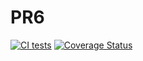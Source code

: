 # PR6

[![CI tests](https://github.com/ULL-ESIT-INF-DSI-2425/prct06-generics-solid-AlejandroReyes1594/actions/workflows/ci.yml/badge.svg)](https://github.com/ULL-ESIT-INF-DSI-2425/prct06-generics-solid-AlejandroReyes1594/actions/workflows/ci.yml)
[![Coverage Status](https://coveralls.io/repos/github/ULL-ESIT-INF-DSI-2425/prct06-generics-solid-AlejandroReyes1594/badge.svg?branch=main)](https://coveralls.io/github/ULL-ESIT-INF-DSI-2425/prct06-generics-solid-AlejandroReyes1594?branch=main)
